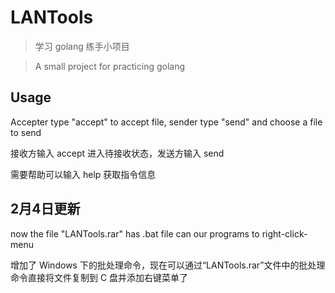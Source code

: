 # LANTools
> 学习 golang 练手小项目

> A small project for practicing golang
## Usage
Accepter type "accept" to accept file, sender type "send" and choose a file to send

接收方输入 accept 进入待接收状态，发送方输入 send

需要帮助可以输入 help 获取指令信息

## 2月4日更新
now the file "LANTools.rar" has .bat file can our programs to right-click-menu

增加了 Windows 下的批处理命令，现在可以通过“LANTools.rar”文件中的批处理命令直接将文件复制到 C 盘并添加右键菜单了